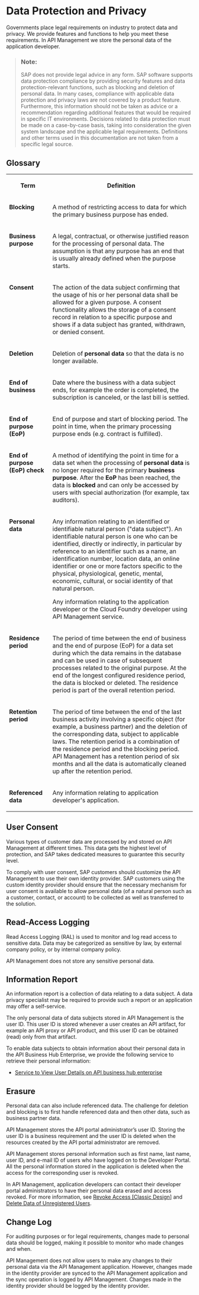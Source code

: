 <!-- loiod50613e9f37444de8f370548aa86f762 -->

# Data Protection and Privacy

Governments place legal requirements on industry to protect data and privacy. We provide features and functions to help you meet these requirements. In API Management we store the personal data of the application developer.

> ### Note:  
> SAP does not provide legal advice in any form. SAP software supports data protection compliance by providing security features and data protection-relevant functions, such as blocking and deletion of personal data. In many cases, compliance with applicable data protection and privacy laws are not covered by a product feature. Furthermore, this information should not be taken as advice or a recommendation regarding additional features that would be required in specific IT environments. Decisions related to data protection must be made on a case-by-case basis, taking into consideration the given system landscape and the applicable legal requirements. Definitions and other terms used in this documentation are not taken from a specific legal source.



<a name="loiod50613e9f37444de8f370548aa86f762__section_fgx_xv5_fcb"/>

## Glossary


<table>
<tr>
<th valign="top">

Term



</th>
<th valign="top">

Definition



</th>
</tr>
<tr>
<td valign="top">

**Blocking** 



</td>
<td valign="top">

A method of restricting access to data for which the primary business purpose has ended.



</td>
</tr>
<tr>
<td valign="top">

**Business purpose** 



</td>
<td valign="top">

A legal, contractual, or otherwise justified reason for the processing of personal data. The assumption is that any purpose has an end that is usually already defined when the purpose starts.



</td>
</tr>
<tr>
<td valign="top">

**Consent** 



</td>
<td valign="top">

The action of the data subject confirming that the usage of his or her personal data shall be allowed for a given purpose. A consent functionality allows the storage of a consent record in relation to a specific purpose and shows if a data subject has granted, withdrawn, or denied consent.



</td>
</tr>
<tr>
<td valign="top">

**Deletion** 



</td>
<td valign="top">

Deletion of **personal data** so that the data is no longer available.



</td>
</tr>
<tr>
<td valign="top">

**End of business** 



</td>
<td valign="top">

Date where the business with a data subject ends, for example the order is completed, the subscription is canceled, or the last bill is settled.



</td>
</tr>
<tr>
<td valign="top">

**End of purpose \(EoP\)** 



</td>
<td valign="top">

End of purpose and start of blocking period. The point in time, when the primary processing purpose ends \(e.g. contract is fulfilled\).



</td>
</tr>
<tr>
<td valign="top">

**End of purpose \(EoP\) check** 



</td>
<td valign="top">

A method of identifying the point in time for a data set when the processing of **personal data** is no longer required for the primary **business purpose**. After the **EoP** has been reached, the data is **blocked** and can only be accessed by users with special authorization \(for example, tax auditors\).



</td>
</tr>
<tr>
<td valign="top">

**Personal data** 



</td>
<td valign="top">

Any information relating to an identified or identifiable natural person \("data subject"\). An identifiable natural person is one who can be identified, directly or indirectly, in particular by reference to an identifier such as a name, an identification number, location data, an online identifier or one or more factors specific to the physical, physiological, genetic, mental, economic, cultural, or social identity of that natural person.

Any information relating to the application developer or the Cloud Foundry developer using API Management service.



</td>
</tr>
<tr>
<td valign="top">

**Residence period** 



</td>
<td valign="top">

The period of time between the end of business and the end of purpose \(EoP\) for a data set during which the data remains in the database and can be used in case of subsequent processes related to the original purpose. At the end of the longest configured residence period, the data is blocked or deleted. The residence period is part of the overall retention period.



</td>
</tr>
<tr>
<td valign="top">

**Retention period** 



</td>
<td valign="top">

The period of time between the end of the last business activity involving a specific object \(for example, a business partner\) and the deletion of the corresponding data, subject to applicable laws. The retention period is a combination of the residence period and the blocking period. API Management has a retention period of six months and all the data is automatically cleaned up after the retention period.



</td>
</tr>
<tr>
<td valign="top">

**Referenced data** 



</td>
<td valign="top">

Any information relating to application developer's application.



</td>
</tr>
</table>



<a name="loiod50613e9f37444de8f370548aa86f762__section_cxt_tv5_fcb"/>

## User Consent

Various types of customer data are processed by and stored on API Management at different times. This data gets the highest level of protection, and SAP takes dedicated measures to guarantee this security level.

To comply with user consent, SAP customers should customize the API Management to use their own identity provider. SAP customers using the custom identity provider should ensure that the necessary mechanism for user consent is available to allow personal data \(of a natural person such as a customer, contact, or account\) to be collected as well as transferred to the solution.



<a name="loiod50613e9f37444de8f370548aa86f762__section_mwj_dw5_fcb"/>

## Read-Access Logging

Read Access Logging \(RAL\) is used to monitor and log read access to sensitive data. Data may be categorized as sensitive by law, by external company policy, or by internal company policy.

API Management does not store any sensitive personal data.



<a name="loiod50613e9f37444de8f370548aa86f762__section_kx4_xw5_fcb"/>

## Information Report

An information report is a collection of data relating to a data subject. A data privacy specialist may be required to provide such a report or an application may offer a self-service.

The only personal data of data subjects stored in API Management is the user ID. This user ID is stored whenever a user creates an API artifact, for example an API proxy or API product, and this user ID can be obtained \(read\) only from that artifact.

To enable data subjects to obtain information about their personal data in the API Business Hub Enterprise, we provide the following service to retrieve their personal information:

-   [Service to View User Details on API business hub enterprise](service-to-view-user-details-on-api-business-hub-enterprise-a49c05f.md)



<a name="loiod50613e9f37444de8f370548aa86f762__section_nsx_cx5_fcb"/>

## Erasure

Personal data can also include referenced data. The challenge for deletion and blocking is to first handle referenced data and then other data, such as business partner data.

API Management stores the API portal administrator’s user ID. Storing the user ID is a business requirement and the user ID is deleted when the resources created by the API portal administrator are removed.

API Management stores personal information such as first name, last name, user ID, and e-mail ID of users who have logged on to the Developer Portal. All the personal information stored in the application is deleted when the access for the corresponding user is revoked.

In API Management, application developers can contact their developer portal administrators to have their personal data erased and access revoked. For more information, see [Revoke Access \[Classic Design\]](APIM-Development/revoke-access-classic-design-147fb9d.md) and [Delete Data of Unregistered Users](APIM-Development/delete-data-of-unregistered-users-d548233.md).



<a name="loiod50613e9f37444de8f370548aa86f762__section_bzm_by5_fcb"/>

## Change Log

For auditing purposes or for legal requirements, changes made to personal data should be logged, making it possible to monitor who made changes and when.

API Management does not allow users to make any changes to their personal data via the API Management application. However, changes made in the identity provider are synced to the API Management application and the sync operation is logged by API Management. Changes made in the identity provider should be logged by the identity provider.

